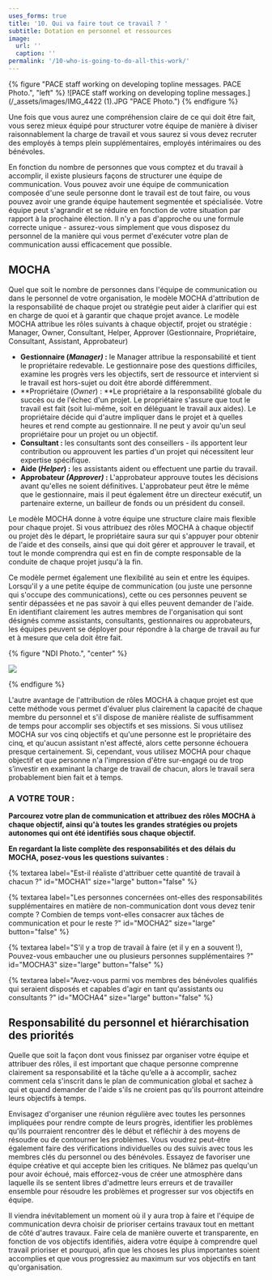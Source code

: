 ```yaml
---
uses_forms: true
title: '10. Qui va faire tout ce travail ? '
subtitle: Dotation en personnel et ressources
image:
  url: ''
  caption: ''
permalink: '/10-who-is-going-to-do-all-this-work/'
---
```


{% figure "PACE staff working on developing topline messages. PACE Photo.", "left" %} ![PACE staff working on developing topline messages.](/\_assets/images/IMG_4422 (1).JPG "PACE Photo.") {% endfigure %}

Une fois que vous aurez une compréhension claire de ce qui doit être fait, vous serez mieux équipé pour structurer votre équipe de manière à diviser raisonnablement la charge de travail et vous saurez si vous devez recruter des employés à temps plein supplémentaires, employés intérimaires ou des bénévoles.

En fonction du nombre de personnes que vous comptez et du travail à accomplir, il existe plusieurs façons de structurer une équipe de communication. Vous pouvez avoir une équipe de communication composée d'une seule personne dont le travail est de tout faire, ou vous pouvez avoir une grande équipe hautement segmentée et spécialisée. Votre équipe peut s'agrandir et se réduire en fonction de votre situation par rapport à la prochaine élection. Il n'y a pas d'approche ou une formule correcte unique - assurez-vous simplement que vous disposez du personnel de la manière qui vous permet d'exécuter votre plan de communication aussi efficacement que possible.

## MOCHA

Quel que soit le nombre de personnes dans l'équipe de communication ou dans le personnel de votre organisation, le modèle MOCHA d'attribution de la responsabilité de chaque projet ou stratégie peut aider à clarifier qui est en charge de quoi et à garantir que chaque projet avance. Le modèle MOCHA attribue les rôles suivants à chaque objectif, projet ou stratégie : Manager, Owner, Consultant, Helper, Approver (Gestionnaire, Propriétaire, Consultant, Assistant, Approbateur)

- **Gestionnaire (_Manager)_ :** le Manager attribue la responsabilité et tient le propriétaire redevable. Le gestionnaire pose des questions difficiles, examine les progrès vers les objectifs, sert de ressource et intervient si le travail est hors-sujet ou doit être abordé différemment.
- **Propriétaire (_Owner_) : **Le propriétaire a la responsabilité globale du succès ou de l'échec d'un projet. Le propriétaire s'assure que tout le travail est fait (soit lui-même, soit en déléguant le travail aux aides). Le propriétaire décide qui d'autre impliquer dans le projet et à quelles heures et rend compte au gestionnaire. Il ne peut y avoir qu'un seul propriétaire pour un projet ou un objectif.
- **Consultant :** les consultants sont des conseillers - ils apportent leur contribution ou approuvent les parties d'un projet qui nécessitent leur expertise spécifique.
- **Aide (_Helper_) :** les assistants aident ou effectuent une partie du travail.
- **Approbateur _(Approver)_ :** L'approbateur approuve toutes les décisions avant qu'elles ne soient définitives. L'approbateur peut être le même que le gestionnaire, mais il peut également être un directeur exécutif, un partenaire externe, un bailleur de fonds ou un président du conseil.

Le modèle MOCHA donne à votre équipe une structure claire mais flexible pour chaque projet. Si vous attribuez des rôles MOCHA à chaque objectif ou projet dès le départ, le propriétaire saura sur qui s'appuyer pour obtenir de l'aide et des conseils, ainsi que qui doit gérer et approuver le travail, et tout le monde comprendra qui est en fin de compte responsable de la conduite de chaque projet jusqu'à la fin.

Ce modèle permet également une flexibilité au sein et entre les équipes. Lorsqu'il y a une petite équipe de communication (ou juste une personne qui s'occupe des communications), cette ou ces personnes peuvent se sentir dépassées et ne pas savoir à qui elles peuvent demander de l'aide. En identifiant clairement les autres membres de l'organisation qui sont désignés comme assistants, consultants, gestionnaires ou approbateurs, les équipes peuvent se déployer pour répondre à la charge de travail au fur et à mesure que cela doit être fait.

{% figure "NDI Photo.",  "center" %}

![](/_assets/images/NDI_smallgroup-1.jpg)

{% endfigure %}

L'autre avantage de l'attribution de rôles MOCHA à chaque projet est que cette méthode vous permet d'évaluer plus clairement la capacité de chaque membre du personnel et s'il dispose de manière réaliste de suffisamment de temps pour accomplir ses objectifs et ses missions. Si vous utilisez MOCHA sur vos cinq objectifs et qu'une personne est le propriétaire des cinq, et qu'aucun assistant n'est affecté, alors cette personne échouera presque certainement. Si, cependant, vous utilisez MOCHA pour chaque objectif et que personne n'a l'impression d'être sur-engagé ou de trop s’investir en examinant la charge de travail de chacun, alors le travail sera probablement bien fait et à temps.

### A VOTRE TOUR :

**Parcourez votre plan de communication et attribuez des rôles MOCHA à chaque objectif, ainsi qu'à toutes les grandes stratégies ou projets autonomes qui ont été identifiés sous chaque objectif.**

**En regardant la liste complète des responsabilités et des délais du MOCHA, posez-vous les questions suivantes :**

{% textarea label="Est-il réaliste d'attribuer cette quantité de travail à chacun ?" id="MOCHA1" size="large" button="false" %}

{% textarea label="Les personnes concernées ont-elles des responsabilités supplémentaires en matière de non-communication dont vous devez tenir compte ? Combien de temps vont-elles consacrer aux tâches de communication et pour le reste ?" id="MOCHA2" size="large" button="false" %}

{% textarea label="S'il y a trop de travail à faire (et il y en a souvent !), Pouvez-vous embaucher une ou plusieurs personnes supplémentaires ?" id="MOCHA3" size="large" button="false" %}

{% textarea label="Avez-vous parmi vos membres des bénévoles qualifiés qui seraient disposés et capables d'agir en tant qu'assistants ou consultants ?" id="MOCHA4" size="large" button="false" %}

## Responsabilité du personnel et hiérarchisation des priorités

Quelle que soit la façon dont vous finissez par organiser votre équipe et attribuer des rôles, il est important que chaque personne comprenne clairement sa responsabilité et la tâche qu’elle a à accomplir, sachez comment cela s'inscrit dans le plan de communication global et sachez à qui et quand demander de l'aide s'ils ne croient pas qu'ils pourront atteindre leurs objectifs à temps.

Envisagez d'organiser une réunion régulière avec toutes les personnes impliquées pour rendre compte de leurs progrès, identifier les problèmes qu'ils pourraient rencontrer dès le début et réfléchir à des moyens de résoudre ou de contourner les problèmes. Vous voudrez peut-être également faire des vérifications individuelles ou des suivis avec tous les membres clés du personnel ou des bénévoles. Essayez de favoriser une équipe créative et qui accepte bien les critiques. Ne blâmez pas quelqu'un pour avoir échoué, mais efforcez-vous de créer une atmosphère dans laquelle ils se sentent libres d'admettre leurs erreurs et de travailler ensemble pour résoudre les problèmes et progresser sur vos objectifs en équipe.

Il viendra inévitablement un moment où il y aura trop à faire et l'équipe de communication devra choisir de prioriser certains travaux tout en mettant de côté d'autres travaux. Faire cela de manière ouverte et transparente, en fonction de vos objectifs identifiés, aidera votre équipe à comprendre quel travail prioriser et pourquoi, afin que les choses les plus importantes soient accomplies et que vous progressiez au maximum sur vos objectifs en tant qu'organisation.
